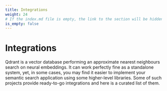 ```yaml
---
title: Integrations
weight: 24
# If the index.md file is empty, the link to the section will be hidden from the sidebar
is_empty: false
---
```


# Integrations

Qdrant is a vector database performing an approximate nearest neighbours search on neural embeddings. It can work perfectly fine
as a standalone system, yet, in some cases, you may find it easier to implement your semantic search application using some
higher-level libraries. Some of such projects provide ready-to-go integrations and here is a curated list of them.
